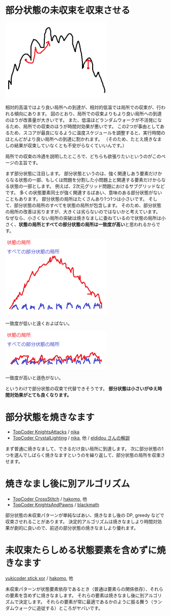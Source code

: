 
# 部分状態の未収束を収束させる

![better-local-state-vs-local-optimal-state](/images/better-local-state-vs-local-optimal-state.png)

相対的高温ではより良い局所への到達が、相対的低温では局所での収束が、行われる傾向にあります。
図のとおり、局所での収束よりもより良い局所への到達のほうが改善量が大きいです。
また、低温ほどランダムウォークが不活発になるため、局所での収束のほうが時間対効果が悪いです。
この2つが事由としてあるため、スコアが最良になるように温度スケジュールを調整すると、実行時間のほとんどがより良い局所への到達に割かれます。
（そのため、たとえ焼きなましの結果が収束していなくとも不安がらなくていいんです。）

局所での収束の冷遇を説明したところで、どちらも欲張りたいというのがこのページの主旨です。

まず部分状態に注目します。
部分状態というのは、強く関連しあう要素だけからなる状態の一部、もしくは問題を分割した小問題上と関連する要素だけからなる状態の一部とします。
例えば、2次元グリッド問題におけるサブグリッドなどです。
多くの状態要素同士が強く関連するばあい、意味のある部分状態がないこともあります。
部分状態の局所はたくさんあり1つ1つは小さいです。
そして、部分状態の局所のすべてを状態の局所が包含します。
そのため、部分状態の局所の改善は劣りますが、大きくは劣らないのではないかと考えています。
なぜなら、小さくない局所の突破は焼きなましに委ねているので状態の局所は小さく、**状態の局所とすべての部分状態の局所は一致度が高い**と思われるからです。

![lower-coincidence](/images/lower-coincidence.png)

一致度が低いと遠くおよばない。

![higher-coincidence](/images/higher-coincidence.png)

一致度が高いと遜色がない。

というわけで部分状態の収束で代替できそうです。
**部分状態は小さいがゆえ時間対効果がとても良くなります。**

# 部分状態を焼きなます

- [TopCoder KnightsAttacks](https://community.topcoder.com/longcontest/?module=ViewProblemStatement&rd=16981&pm=14679)
    / [nika](https://community.topcoder.com/longcontest/?module=ViewProblemSolution&pm=14679&rd=16981&cr=20315020&subnum=10)
- [TopCoder CrystalLighting](https://community.topcoder.com/longcontest/?module=ViewProblemStatement&compid=64279&rd=17179)
    / [nika](https://community.topcoder.com/longcontest/?module=ViewProblemSolution&pm=14934&rd=17179&cr=20315020&subnum=19), 他
    / [eldidou さんの解説](https://apps.topcoder.com/forums/?module=Thread&threadID=919614&start=8)

まず普通に焼きなまして、できるだけ良い局所に到達します。
次に部分状態の1つを選んでしばらく焼きなますというのを繰り返して、部分状態の局所を収束させます。

# 焼きなまし後に別アルゴリズム

- [TopCoder CrossStitch](https://community.topcoder.com/longcontest/?module=ViewProblemStatement&rd=16887&pm=14543)
    / [hakomo](https://community.topcoder.com/longcontest/?module=ViewProblemSolution&pm=14543&rd=16887&cr=22924522&subnum=2), 他
- [TopCoder KnightsAndPawns](https://community.topcoder.com/longcontest/?module=ViewProblemStatement&rd=17225&pm=14994)
    / [blackmath](https://community.topcoder.com/longcontest/?module=ViewProblemSolution&pm=14994&rd=17225&cr=14927744&subnum=4)

部分状態の未収束パターンが単純なばあい、焼きなまし後の DP, greedy などで収束させれることがあります。
決定的アルゴリズムは焼きなましより時間対効果が劇的に良いので、前述の部分状態の焼きなましより優れます。

# 未収束たらしめる状態要素を含めずに焼きなます

[yukicoder stick xor](https://yukicoder.me/problems/no/5002)
    / [hakomo](https://yukicoder.me/submissions/261408), 他

未収束パターンが状態要素依存であるとき（普通は要素らの関係依存）、それらの要素を含めずに焼きなまします。
それらの要素は焼きなまし後に別アルゴリズムで決定します。
それらの要素が常に最適であるかのように振る舞う（ランダムウォークに追従する）ところがヤバいです。

